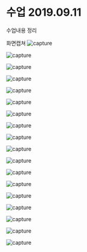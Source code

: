 # 수업 2019.09.11
수업내용 정리

화면캡쳐
![capture](./images/산수.png)

![capture](./images/실행위치.png)

![capture](./images/alert.png)

![capture](./images/commit.png)

![capture](./images/console.png)

![capture](./images/echo.png)

![capture](./images/files01.png)

![capture](./images/for01.png)

![capture](./images/for02.png)

![capture](./images/for03.png)

![capture](./images/for04.png)

![capture](./images/hello.png)

![capture](./images/if01.png)

![capture](./images/if02.png)

![capture](./images/if03.png)

![capture](./images/script.png)

![capture](./images/while01.png)

![capture](./images/while02.png)